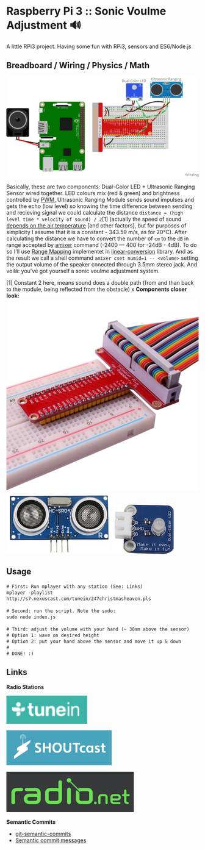 # Raspberry Pi 3 :: Sonic Voulme Adjustment 🔊

A little RPi3 project. Having some fun with RPi3, sensors and ES6/Node.js

## Breadboard / Wiring / Physics / Math

![Fritzing](./img/sonic_volume.png)

Basically, these are two components: Dual-Color LED + Ultrasonic Ranging Sensor wired together. LED colours mix (red & green) and brightness controlled by [PWM](https://en.wikipedia.org/wiki/Pulse-width_modulation), Ultrasonic Ranging Module sends sound impulses and gets the echo (low level) so knowing the time difference between sending and recieving signal we could calculate the distance `distance = (high level time * velocity of sound) / 2`[1] (actually the speed of sound [depends on the air temperature](http://hyperphysics.phy-astr.gsu.edu/hbase/Sound/souspe.html) [and other factors], but for purposes of simplicity I assume that it is a constant - 343.59 m/s, as for 20°C). After calculating the distance we have to convert the number of `cm` to the `dB` in range accepted by [amixer](https://linux.die.net/man/1/amixer) command (-2400 — 400 for -24dB - 4dB). To do so I'll use [Range Mapping](http://rosettacode.org/wiki/Map_range) implementet in [linear-conversion](https://github.com/javiercejudo/linear-conversion) library. And as the result we call a shell command `amixer cset numid=1 -- <volume>` setting the output volume of the speaker cnnected through 3.5mm stereo jack. And voilà: you've got yourself a sonic voulme adjustment system.

[1] Constant 2 here, means sound does a double path (from and than back to the module, being reflected from the obstacle)
x
**Components closer look:**
![T-Cobbler & Breadboard](./img/t_cobbler.png)
![Ultrasonic Ranging Sensor](./img/usr.png) ![Dual-Color LED](./img/dcl.png)

## Usage

```
# First: Run mplayer with any station (See: Links)
mplayer -playlist http://s7.nexuscast.com/tunein/247christmasheaven.pls

# Second: run the script. Note the sudo:
sudo node index.js

# Third: adjust the volume with your hand (~ 30sm above the sensor)
# Option 1: wave on desired height
# Option 2: put your hand above the sensor and move it up & down
#
# DONE! :)
```

## Links

**Radio Stations**

[![tunein.com](./img/tune_in.png)](http://tunein.com)

[![shoutcast.com](./img/shoutcast.png)](https://shoutcast.com)

[![radio.net](./img/radio_net.png)](http://www.radio.net)

**Semantic Commits**

* [git-semantic-commits](https://github.com/fteem/git-semantic-commits)
* [Semantic commit messages](https://seesparkbox.com/foundry/semantic_commit_messages)
